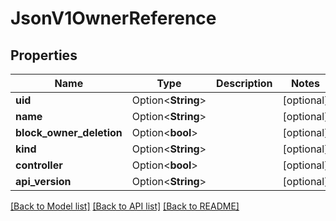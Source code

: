 # JsonV1OwnerReference

## Properties

Name | Type | Description | Notes
------------ | ------------- | ------------- | -------------
**uid** | Option<**String**> |  | [optional]
**name** | Option<**String**> |  | [optional]
**block_owner_deletion** | Option<**bool**> |  | [optional]
**kind** | Option<**String**> |  | [optional]
**controller** | Option<**bool**> |  | [optional]
**api_version** | Option<**String**> |  | [optional]

[[Back to Model list]](../README.md#documentation-for-models) [[Back to API list]](../README.md#documentation-for-api-endpoints) [[Back to README]](../README.md)


